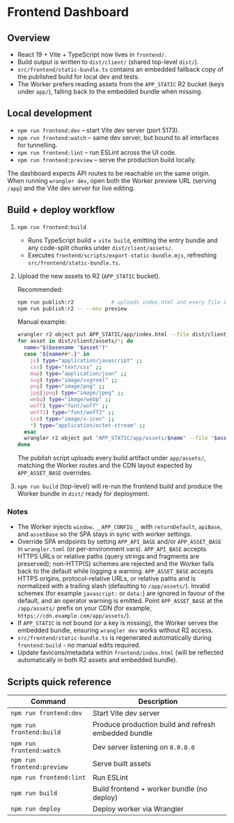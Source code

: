 ﻿# Frontend Dashboard

## Overview

- React 19 + Vite + TypeScript now lives in `frontend/`.
- Build output is written to `dist/client/` (shared top-level `dist/`).
- `src/frontend/static-bundle.ts` contains an embedded fallback copy of the published build for local dev and tests.
- The Worker prefers reading assets from the `APP_STATIC` R2 bucket (keys under `app/`), falling back to the embedded bundle when missing.

## Local development

- `npm run frontend:dev` – start Vite dev server (port 5173).
- `npm run frontend:watch` – same dev server, but bound to all interfaces for tunnelling.
- `npm run frontend:lint` – run ESLint across the UI code.
- `npm run frontend:preview` – serve the production build locally.

The dashboard expects API routes to be reachable on the same origin. When running `wrangler dev`, open both the Worker preview URL (serving `/app`) and the Vite dev server for live editing.

## Build + deploy workflow

1. `npm run frontend:build`
   - Runs TypeScript build + `vite build`, emitting the entry bundle and any code-split chunks under `dist/client/assets/`.
   - Executes `frontend/scripts/export-static-bundle.mjs`, refreshing `src/frontend/static-bundle.ts`.
2. Upload the new assets to R2 (`APP_STATIC` bucket).

   Recommended:

   ```bash
   npm run publish:r2            # uploads index.html and every file in dist/client/assets/
   npm run publish:r2 -- --env preview
   ```

   Manual example:

   ```bash
   wrangler r2 object put APP_STATIC/app/index.html --file dist/client/index.html --content-type text/html --cache-control "no-store"
   for asset in dist/client/assets/*; do
     name="$(basename "$asset")"
     case "${name##*.}" in
       js) type="application/javascript" ;;
       css) type="text/css" ;;
       map) type="application/json" ;;
       svg) type="image/svg+xml" ;;
       png) type="image/png" ;;
       jpg|jpeg) type="image/jpeg" ;;
       webp) type="image/webp" ;;
       woff) type="font/woff" ;;
       woff2) type="font/woff2" ;;
       ico) type="image/x-icon" ;;
       *) type="application/octet-stream" ;;
     esac
     wrangler r2 object put "APP_STATIC/app/assets/$name" --file "$asset" --content-type "$type" --cache-control "public, max-age=31536000, immutable"
   done
   ```

   The publish script uploads every build artifact under `app/assets/`, matching the Worker routes and the CDN layout expected by `APP_ASSET_BASE` overrides.

3. `npm run build` (top-level) will re-run the frontend build and produce the Worker bundle in `dist/` ready for deployment.

### Notes

- The Worker injects `window.__APP_CONFIG__` with `returnDefault`, `apiBase`, and `assetBase` so the SPA stays in sync with worker settings.
- Override SPA endpoints by setting `APP_API_BASE` and/or `APP_ASSET_BASE` in `wrangler.toml` (or per-environment vars). `APP_API_BASE` accepts HTTPS URLs or relative paths (query strings and fragments are preserved); non-HTTP(S) schemes are rejected and the Worker falls back to the default while logging a warning. `APP_ASSET_BASE` accepts HTTPS origins, protocol-relative URLs, or relative paths and is normalized with a trailing slash (defaulting to `/app/assets/`). Invalid schemes (for example `javascript:` or `data:`) are ignored in favour of the default, and an operator warning is emitted. Point `APP_ASSET_BASE` at the `/app/assets/` prefix on your CDN (for example, `https://cdn.example.com/app/assets/`).
- If `APP_STATIC` is not bound (or a key is missing), the Worker serves the embedded bundle, ensuring `wrangler dev` works without R2 access.
- `src/frontend/static-bundle.ts` is regenerated automatically during `frontend:build` - no manual edits required.
- Update favicons/metadata within `frontend/index.html` (will be reflected automatically in both R2 assets and embedded bundle).

## Scripts quick reference

| Command | Description |
| --- | --- |
| `npm run frontend:dev` | Start Vite dev server |
| `npm run frontend:build` | Produce production build and refresh embedded bundle |
| `npm run frontend:watch` | Dev server listening on `0.0.0.0` |
| `npm run frontend:preview` | Serve built assets |
| `npm run frontend:lint` | Run ESLint |
| `npm run build` | Build frontend + worker bundle (no deploy) |
| `npm run deploy` | Deploy worker via Wrangler |

